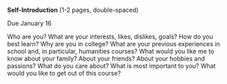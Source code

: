 **Self-Introduction** (1-2 pages, double-spaced)

Due January 16

Who are you? What are your interests, likes, dislikes, goals? How do you best learn? Why are you in college? What are your previous experiences in school and, in particular, humanities courses? What would you like me to know about your family? About your friends? About your hobbies and passions? What do you care about? What is most important to you? What would you like to get out of this course?
